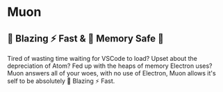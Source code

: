 # Muon

## 🚀 Blazing ⚡ Fast & 👮 Memory Safe 🔐

Tired of wasting time waiting for VSCode to load? Upset about the depreciation of Atom? Fed up with the heaps of memory Electron uses? Muon answers all of your woes, with no use of Electron, Muon allows it's self to be absolutely 🚀 Blazing ⚡ Fast.
